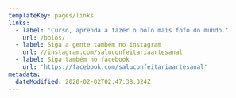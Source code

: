```yaml
---
templateKey: pages/links
links:
  - label: 'Curso, aprenda a fazer o bolo mais fofo do mundo.'
    url: /bolos/
  - label: Siga a gente também no instagram
    url: //instagram.com/saluconfeitariaartesanal
  - label: Siga também no facebook
    url: 'https://facebook.com/saluconfeitariaartesanal'
metadata:
  dateModified: 2020-02-02T02:47:38.324Z
---
```


